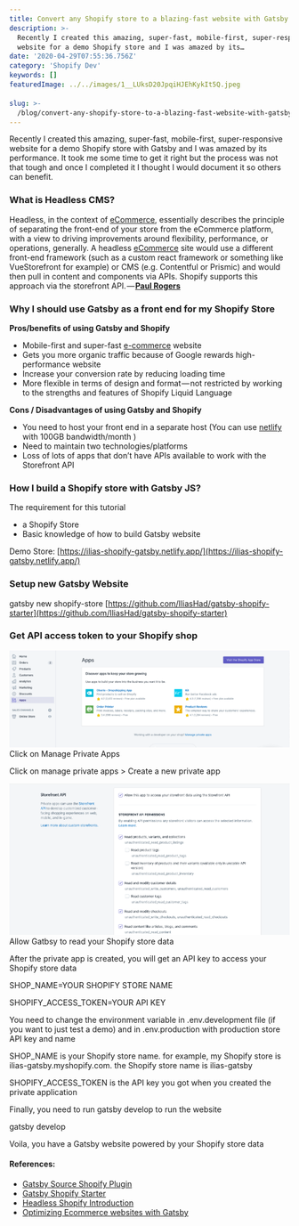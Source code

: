 ```yaml
---
title: Convert any Shopify store to a blazing-fast website with Gatsby JS
description: >-
  Recently I created this amazing, super-fast, mobile-first, super-responsive
  website for a demo Shopify store and I was amazed by its…
date: '2020-04-29T07:55:36.756Z'
category: 'Shopify Dev'
keywords: []
featuredImage: ../../images/1__LUksD20JpqiHJEhKykIt5Q.jpeg

slug: >-
  /blog/convert-any-shopify-store-to-a-blazing-fast-website-with-gatsby-js
---
```




Recently I created this amazing, super-fast, mobile-first, super-responsive website for a demo Shopify store with Gatsby and I was amazed by its performance. It took me some time to get it right but the process was not that tough and once I completed it I thought I would document it so others can benefit.

### What is Headless CMS?

Headless, in the context of [eCommerce](http://GoBeyond.ai), essentially describes the principle of separating the front-end of your store from the eCommerce platform, with a view to driving improvements around flexibility, performance, or operations, generally. A headless [eCommerce](http://GoBeyond.ai) site would use a different front-end framework (such as a custom react framework or something like VueStorefront for example) or CMS (e.g. Contentful or Prismic) and would then pull in content and components via APIs. Shopify supports this approach via the storefront API. — [**Paul Rogers**](https://paulnrogers.com/headless-shopify/)

### Why I should use Gatsby as a front end for my Shopify Store

**Pros/benefits of using Gatsby and Shopify**

*   Mobile-first and super-fast [e-commerce](http://GoBeyond.ai) website
*   Gets you more organic traffic because of Google rewards high-performance website
*   Increase your conversion rate by reducing loading time
*   More flexible in terms of design and format — not restricted by working to the strengths and features of Shopify Liquid Language

**Cons / Disadvantages of using Gatsby and Shopify**

*   You need to host your front end in a separate host (You can use [netlify](https://www.netlify.com/pricing/) with 100GB bandwidth/month )
*   Need to maintain two technologies/platforms
*   Loss of lots of apps that don’t have APIs available to work with the Storefront API

### How I build a Shopify store with Gatsby JS?

The requirement for this tutorial

*   a Shopify Store
*   Basic knowledge of how to build Gatsby website

Demo Store: [https://ilias-shopify-gatsby.netlify.app/](https://ilias-shopify-gatsby.netlify.app/)

### **Setup new Gatsby Website**

gatsby new shopify-store [https://github.com/IliasHad/gatsby-shopify-starter](https://github.com/IliasHad/gatsby-shopify-starter)

### Get API access token to your Shopify shop

![Click on Manage Private Apps](../../images/1__uQgJg2OojOjN6yOYGJv3gA.png)
Click on Manage Private Apps

Click on manage private apps > Create a new private app

![Allow Gatbsy to read your Shopify store data](../../images/1__ns1SmpdSCLg0kdHy4xn6lg.png)
Allow Gatbsy to read your Shopify store data

After the private app is created, you will get an API key to access your Shopify store data

SHOP\_NAME=YOUR SHOPIFY STORE NAME

SHOPIFY\_ACCESS\_TOKEN=YOUR API KEY

You need to change the environment variable in .env.development file (if you want to just test a demo) and in .env.production with production store API key and name

SHOP\_NAME is your Shopify store name. for example, my Shopify store is ilias-gatsby.myshopify.com. the Shopify store name is ilias-gatsby

SHOPIFY\_ACCESS\_TOKEN is the API key you got when you created the private application

Finally, you need to run gatsby develop to run the website

gatsby develop

Voila, you have a Gatsby website powered by your Shopify store data

#### References:

*   [Gatsby Source Shopify Plugin](https://www.gatsbyjs.org/packages/gatsby-source-shopify/)
*   [Gatsby Shopify Starter](https://github.com/AlexanderProd/gatsby-shopify-starter)
*   [Headless Shopify Introduction](https://paulnrogers.com/headless-shopify/)
*   [Optimizing Ecommerce websites with Gatsby](https://www.youtube.com/watch?v=ZEIyRI2-Fa0)